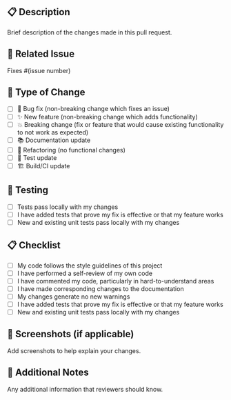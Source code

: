 ## 📋 Description
Brief description of the changes made in this pull request.

## 🔗 Related Issue
Fixes #(issue number)

## 🎯 Type of Change
- [ ] 🐛 Bug fix (non-breaking change which fixes an issue)
- [ ] ✨ New feature (non-breaking change which adds functionality)
- [ ] 💥 Breaking change (fix or feature that would cause existing functionality to not work as expected)
- [ ] 📚 Documentation update
- [ ] 🔧 Refactoring (no functional changes)
- [ ] 🧪 Test update
- [ ] 🏗️ Build/CI update

## 🧪 Testing
- [ ] Tests pass locally with my changes
- [ ] I have added tests that prove my fix is effective or that my feature works
- [ ] New and existing unit tests pass locally with my changes

## 📋 Checklist
- [ ] My code follows the style guidelines of this project
- [ ] I have performed a self-review of my own code
- [ ] I have commented my code, particularly in hard-to-understand areas
- [ ] I have made corresponding changes to the documentation
- [ ] My changes generate no new warnings
- [ ] I have added tests that prove my fix is effective or that my feature works
- [ ] New and existing unit tests pass locally with my changes

## 📱 Screenshots (if applicable)
Add screenshots to help explain your changes.

## 📝 Additional Notes
Any additional information that reviewers should know.